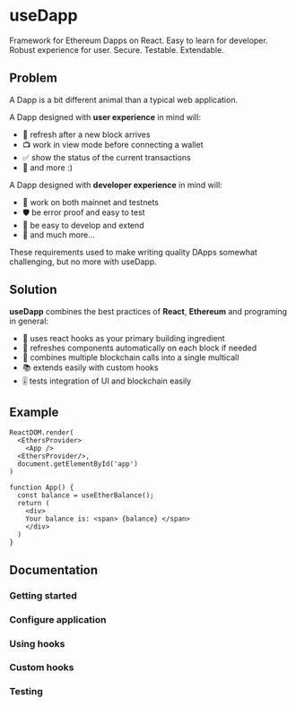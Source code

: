# useDapp

Framework for Ethereum Dapps on React.
Easy to learn for developer. Robust experience for user. 
Secure. Testable. Extendable.

## Problem
A Dapp is a bit different animal than a typical web application.

A Dapp designed with **user experience** in mind will:
- 🔄 refresh after a new block arrives
- 📺 work in view mode before connecting a wallet
- ✅ show the status of the current transactions 
- 🛅 and more :)

A Dapp designed with **developer experience** in mind will:
- 🧪 work on both mainnet and testnets
- 🛡️ be error proof and easy to test 
- 🍼 be easy to develop and extend
- 🧰 and much more...

These requirements used to make writing quality DApps somewhat challenging, but no more with useDapp.

## Solution

**useDapp** combines the best practices of **React**, **Ethereum** and programing in general:
- 🧱 uses react hooks as your primary building ingredient
- 🚅 refreshes components automatically on each block if needed
- 🛒 combines multiple blockchain calls into a single multicall
- 📚 extends easily with custom hooks
- 🎚️ tests integration of UI and blockchain easily

## Example

```tsx
ReactDOM.render(
  <EthersProvider>
    <App />
  <EthersProvider/>,
  document.getElementById('app')
)

function App() {
  const balance = useEtherBalance();
  return (
    <div>
    Your balance is: <span> {balance} </span>
    </div>
  )
}
```

## Documentation
### Getting started
### Configure application
### Using hooks
### Custom hooks
### Testing

